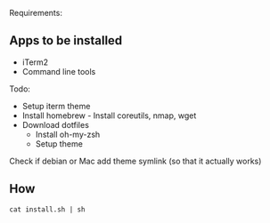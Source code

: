 Requirements:

## Apps to be installed
- iTerm2
- Command line tools


Todo:
- Setup iterm theme
- Install homebrew
		- Install coreutils, nmap, wget
- Download dotfiles
	- Install oh-my-zsh
	- Setup theme


Check if debian or Mac
add theme
symlink (so that it actually works)


## How
```cat install.sh | sh```